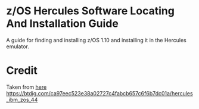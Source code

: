 # z/OS Hercules Software Locating And Installation Guide
A guide for finding and installing z/OS 1.10 and installing it in the Hercules emulator. 

# Credit
Taken from [here](https://archive.phocean.net/wp-content/uploads/2013/05/install_zOS_in_Hercules.txt)
https://btdig.com/ca97eec523e38a02727c4fabcb657c6f6b7dc01a/hercules_ibm_zos_44
